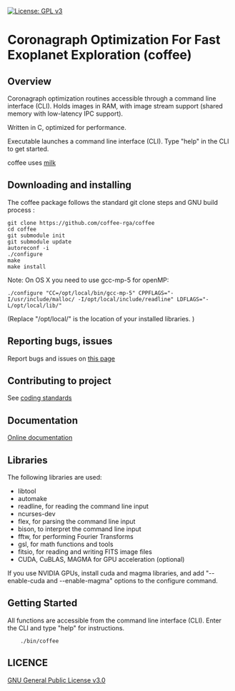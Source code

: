  [![License: GPL v3](https://img.shields.io/badge/License-GPL%20v3-blue.svg)](http://www.gnu.org/licenses/gpl-3.0)


# Coronagraph Optimization For Fast Exoplanet Exploration (coffee)

## Overview

Coronagraph optimization routines accessible through a command line interface (CLI). Holds images in RAM, with image stream support (shared memory with low-latency IPC support).

Written in C, optimized for performance.

Executable launches a command line interface (CLI). Type "help" in the CLI to get started.

coffee uses [milk](https://github.com/milk-org/milk)


## Downloading and installing 


The coffee package follows the standard git clone steps and GNU build process :

	git clone https://github.com/coffee-rga/coffee
	cd coffee
	git submodule init
	git submodule update
	autoreconf -i
	./configure
	make
	make install

Note: On OS X you need to use gcc-mp-5 for openMP:

	./configure "CC=/opt/local/bin/gcc-mp-5" CPPFLAGS="-I/usr/include/malloc/ -I/opt/local/include/readline" LDFLAGS="-L/opt/local/lib/"
(Replace "/opt/local/" is the location of your installed libraries. )



## Reporting bugs, issues

Report bugs and issues on [this page]( https://github.com/coffee-org/coffee/issues )


## Contributing to project


See [coding standards]( http://coffee-org.github.io/coffee/html/page_coding_standards.html ) 





## Documentation

[Online documentation]( http://coffee-org.github.io/coffee/html/index.html ) 


## Libraries

The following libraries are used:

- libtool
- automake
- readline, for reading the command line input
- ncurses-dev
- flex, for parsing the command line input
- bison, to interpret the command line input
- fftw, for performing Fourier Transforms
- gsl, for math functions and tools
- fitsio, for reading and writing FITS image files
- CUDA, CuBLAS, MAGMA for GPU acceleration (optional)

If you use NVIDIA GPUs, install cuda and magma libraries, and add "--enable-cuda and --enable-magma" options to the configure command.



## Getting Started

All functions are accessible from the command line interface (CLI). Enter the CLI and type "help" for instructions.

		./bin/coffee


## LICENCE


[GNU General Public License v3.0]( https://github.com/coffee-orga/coffee/blob/master/LICENCE.txt )

